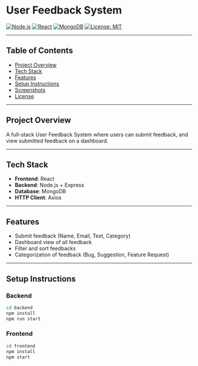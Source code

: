 # User Feedback System

[![Node.js](https://img.shields.io/badge/Backend-Node.js-green)]()
[![React](https://img.shields.io/badge/Frontend-React-blue)]()
[![MongoDB](https://img.shields.io/badge/Database-MongoDB-brightgreen)]()
[![License: MIT](https://img.shields.io/badge/License-MIT-yellow.svg)]()

---

## Table of Contents
- [Project Overview](#project-overview)
- [Tech Stack](#tech-stack)
- [Features](#features)
- [Setup Instructions](#setup-instructions)
- [Screenshots](#screenshots)
- [License](#license)

---

## Project Overview

A full-stack User Feedback System where users can submit feedback, and view submitted feedback on a dashboard.

---

## Tech Stack

- **Frontend**: React
- **Backend**: Node.js + Express
- **Database**: MongoDB
- **HTTP Client**: Axios

---

## Features

- Submit feedback (Name, Email, Text, Category)
- Dashboard view of all feedback
- Filter and sort feedbacks
- Categorization of feedback (Bug, Suggestion, Feature Request)

---

## Setup Instructions

### Backend
```bash
cd backend
npm install
npm run start
```

### Frontend
```bash
cd frontend
npm install
npm start
